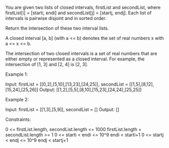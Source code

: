 You are given two lists of closed intervals, firstList and secondList, where
firstList[i] = [starti, endi] and secondList[j] = [startj, endj]. Each list
of intervals is pairwise disjoint and in sorted order.

Return the intersection of these two interval lists.

A closed interval [a, b] (with a <= b) denotes the set of real numbers x with
a <= x <= b.

The intersection of two closed intervals is a set of real numbers that are
either empty or represented as a closed interval. For example, the
intersection of [1, 3] and [2, 4] is [2, 3].


Example 1:


Input: firstList = [[0,2],[5,10],[13,23],[24,25]], secondList =
[[1,5],[8,12],[15,24],[25,26]]
Output: [[1,2],[5,5],[8,10],[15,23],[24,24],[25,25]]


Example 2:


Input: firstList = [[1,3],[5,9]], secondList = []
Output: []



Constraints:


0 <= firstList.length, secondList.length <= 1000
firstList.length + secondList.length >= 1
0 <= starti < endi <= 10^9
endi < starti+1
0 <= startj < endj <= 10^9 
endj < startj+1




